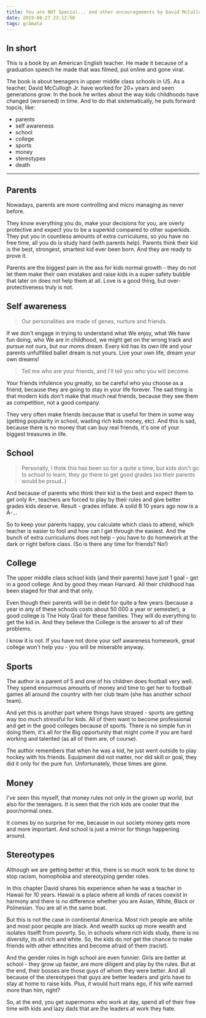 ```yaml
---
title: You are NOT Special... and other encouragements by David McCullough Jr
date: 2019-08-27 23:12:58
tags: grāmata
---
```


## In short

This is a book by an American English teacher. He made it because of a graduation speech he made that was filmed, put online and gone viral.

The book is about teenagers in upper middle class schools in US. As a teacher, David McCullogh Jr. have worked for 20+ years and seen generations grow. In the book he writes about the way kids childhoods have changed (worsened) in time. And to do that sistematically, he puts forward topcis, like:
- parents
- self awareness
- school
- college
- sports
- money
- stereotypes
- death

---

## Parents

Nowadays, parents are more controlling and micro managing as never before.

They know everything you do, make your decisions for you, are overly protective and expect you to be a superkid compared to other superkids. They put you in countless amounts of extra curriculums, so you have no free time, all you do is study hard (with parents help). Parents think their kid is the best, strongest, smartest kid ever been born. And they are ready to prove it.

Parents are the biggest pain in the ass for kids normal growth - they do not let them make their own mistakes and raise kids in a super safety bubble that later on does not help them at all. Love is a good thing, but over-protectiveness truly is not.

## Self awareness

> Our personalities are made of genes, nurture and friends.

If we don't engage in trying to understand what We enjoy, what We have fun doing, who We are in childhood, we might get on the wrong track and pursue not ours, but our moms dream. Every kid has its own life and your parents unfulfilled ballet dream is not yours. Live your own life, dream your own dreams!

> Tell me who are your friends, and I'll tell you who you will become.

Your friends infulence you greatly, so be careful who you choose as a friend, because they are going to stay in your life forever. The sad thing is that modern kids don't make that much real friends, because they see them as competition, not a good company.

They very often make friends because that is useful for them in some way (getting popularity in school, wasting rich kids money, etc). And this is sad, because there is no money that can buy real friends, it's one of your biggest treasures in life.

## School

> Personally, I think this has been so for a quite a time, but kids don't go to school to learn, they go there to get good grades (so their parents would be proud..)

And because of parents who think their kid is the best and expect them to get only A+, teachers are forced to play by their rules and give better grades kids deserve. Result - grades inflate. A solid B 10 years ago now is a A-...

So to keep your parents happy, you calculate which class to attend, which teacher is easier to fool and how can I get through the easiest. And the bunch of extra curriculums does not help - you have to do homework at the dark or right before class. (So is there any time for friends? No!)

## College

The upper middle class school kids (and their parents) have just 1 goal - get in a good college. And by good they mean Harvard. All their childhood has been staged for that and that only.

Even though their parents willl be in debt for quite a few years (because a year in any of these schools costs about 50 000 a year or semester), a good college is The Holy Grail for these families. They will do everything to get the kid in. And they believe the College is the answer to all of their problems.

I know it is not. If you have not done your self awareness homework, great college won't help you - you will be miserable anyway.

## Sports

The author is a parent of 5 and one of his children does football very well. They spend enourmous amounts of money and time to get her to football games all around the country with her club team (she has another school team).

And yet this is another part where things have strayed - sports are getting way too much stressful for kids. All of them want to become professional and get in the good colleges because of sports. There is no simple fun in doing them, it's all for the Big opportunity that might come if you are hard working and talented (as all of them are, of course).

The author remembers that when he was a kid, he just went outside to play hockey with his friends. Equipment did not matter, nor did skill or goal, they did it only for the pure fun. Unfortunately, those times are gone.

## Money

I've seen this myself, that money rules not only in the grown up world, but also for the teenagers. It is seen that the rich kids are cooler that the poor/normal ones.

It comes by no surprise for me, because in our society money gets more and more important. And school is just a mirror for things happening around.

## Stereotypes

Although we are getting better at this, there is so much work to be done to stop racism, homophobia and stereotyping gender roles.

In this chapter David shares his experience when he was a teacher in Hawaii for 10 years. Hawaii is a place where all kinds of races coexist in harmony and there is no difference whether you are Asian, White, Black or Polinesian. You are all in the same boat.

But this is not the case in continental America. Most rich people are white and most poor people are black. And wealth sucks up more wealth and isolates itselft from poverty. So, in schools where rich kids study, there is no diversity, its all rich and white. So, the kids do not get the chance to make friends with other ethncities and become afraid of them (racist).

And the gender roles in high school are even funnier. Girls are better at school - they grow up faster, are more diligent and play by the rules. But at the end, their bosses are those guys of whom they were better. And all because of the stereotypes that guys are better leaders and girls have to stay at home to raise kids. Plus, it would hurt mans ego, if his wife earned more than him, right?

So, at the end, you get supermoms who work at day, spend all of their free time with kids and lazy dads that are the leaders at work they hate.